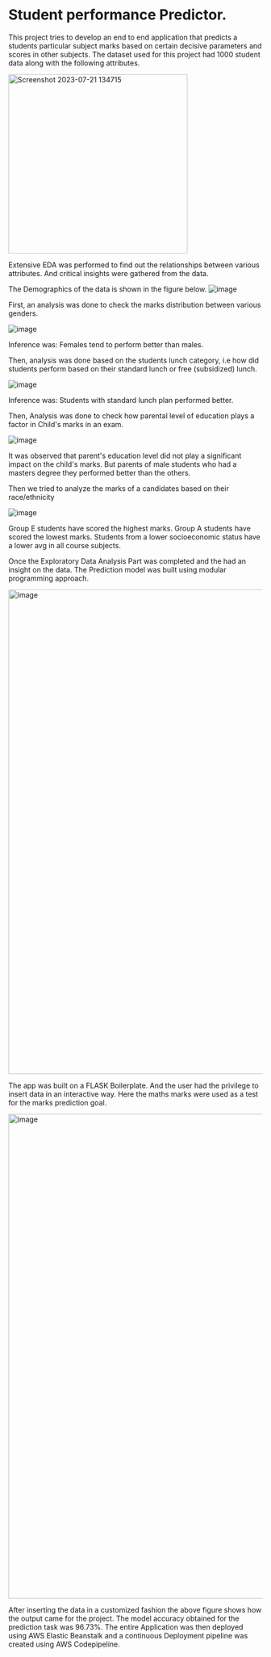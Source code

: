 # Student performance Predictor.

This project tries to develop an end to end application that predicts a students particular subject marks based on certain decisive parameters and scores in other subjects.
The dataset used for this project had 1000 student data along with the following attributes.

<img width="355" alt="Screenshot 2023-07-21 134715" src="https://github.com/Genesis801/MLProject/assets/44739430/0a4f5bc1-56ac-44ff-b5a6-f03d2d084f99">

Extensive EDA was performed to find out the relationships between various attributes. And critical insights were gathered from the data.

The Demographics of the data is shown in the figure below.
![image](https://github.com/Genesis801/MLProject/assets/44739430/a6f309ea-f057-409b-9851-8ae52034f712)


First, an analysis was done to check the marks distribution between various genders.

![image](https://github.com/Genesis801/MLProject/assets/44739430/2addf3a7-94d1-4518-9c44-462bd4d4b9b6)

Inference was: Females tend to perform better than males.

Then, analysis was done based on the students lunch category, i.e how did students perform based on their standard lunch or free (subsidized) lunch.

![image](https://github.com/Genesis801/MLProject/assets/44739430/c09fd266-407b-4f9a-953b-2a9c00f19d00)


Inference was: Students with standard lunch plan performed better.

Then, Analysis was done to check how parental level of education plays a factor in Child's marks in an exam.

![image](https://github.com/Genesis801/MLProject/assets/44739430/54f44cc2-e0f4-441f-a905-2ff2bc82028a)

It was observed that parent's education level did not play a significant impact on the child's marks. But parents of male students who had a masters degree they performed better than the others.

Then we tried to analyze the marks of a candidates based on their race/ethnicity

![image](https://github.com/Genesis801/MLProject/assets/44739430/d742ad66-7293-44f1-96a3-3dc5a5768f1a)


Group E students have scored the highest marks. Group A students have scored the lowest marks. Students from a lower socioeconomic status have a lower avg in all course subjects.

Once the Exploratory Data Analysis Part was completed and the had an insight on the data. The Prediction model was built using modular programming approach.

<img width="960" alt="image" src="https://github.com/Genesis801/MLProject/assets/44739430/25d191fa-46f1-4398-b656-014da9fc2eea">

The app was built on a FLASK Boilerplate. And the user had the privilege to insert data in an interactive way. Here the maths marks were used as a test for the marks prediction goal.

<img width="960" alt="image" src="https://github.com/Genesis801/MLProject/assets/44739430/91122001-de03-4ae3-aa01-85cc76f1f430">

After inserting the data in a customized fashion the above figure shows how the output came for the project. The model accuracy obtained for the prediction task was 96.73%.
The entire Application was then deployed using AWS Elastic Beanstalk and a continuous Deployment pipeline was created using AWS Codepipeline.


